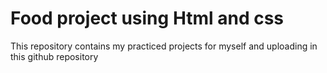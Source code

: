# Food project using Html and css
This repository contains my practiced projects for myself and uploading in this github repository
